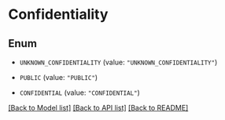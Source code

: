 # Confidentiality

## Enum


* `UNKNOWN_CONFIDENTIALITY` (value: `"UNKNOWN_CONFIDENTIALITY"`)

* `PUBLIC` (value: `"PUBLIC"`)

* `CONFIDENTIAL` (value: `"CONFIDENTIAL"`)


[[Back to Model list]](../README.md#documentation-for-models) [[Back to API list]](../README.md#documentation-for-api-endpoints) [[Back to README]](../README.md)


